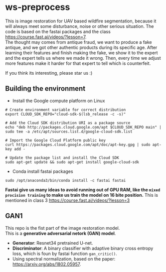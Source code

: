 # ws-preprocess
This is image restoration for UAV based wildfire segmentation, because it will always meet some disturbance, noise or other serious situation. 
The code is based on the fastai packages and the class https://course.fast.ai/videos/?lesson=7.  
The thought may comes from antique fraud, we want to produce a fake antique, and we got other authentic products during its specific age. After learning their features and finish making the fake, we show it to the expert and the expert tells us where we made it wrong. Then, every time we adjust more features make it harder for that expert to tell which is counterfeit.  

If you think its interesting, please star us :) 

## Building the environment 
* Install the Google compute platform on Linux
```
# Create environment variable for correct distribution
export CLOUD_SDK_REPO="cloud-sdk-$(lsb_release -c -s)"

# Add the Cloud SDK distribution URI as a package source
echo "deb http://packages.cloud.google.com/apt $CLOUD_SDK_REPO main" | sudo tee -a /etc/apt/sources.list.d/google-cloud-sdk.list

# Import the Google Cloud Platform public key
curl https://packages.cloud.google.com/apt/doc/apt-key.gpg | sudo apt-key add -

# Update the package list and install the Cloud SDK
sudo apt-get update && sudo apt-get install google-cloud-sdk
```
  
* Conda install fastai packages
```
sudo /opt/anaconda3/bin/conda install -c fastai fastai
```
**Fastai give us many ideas to avoid running out of GPU RAM, like the `mixed procision training` to make us train the model on 16 bite position.** This is mentioned in class 3 https://course.fast.ai/videos/?lesson=3

## GAN1
This repo is the fist part of the image restoration model.    
This is a **generative adversarial netork (GAN) model**.    
  * **Generator**: Resnet34 pretrained U-net.
  * **Discriminator**: A binary classifier with adaptive binary cross entropy loss, which is foun by fastai function `gan_critic()`.  
  * Using spectral normalization, based on the paper: https://arxiv.org/abs/1802.05957.  
  
